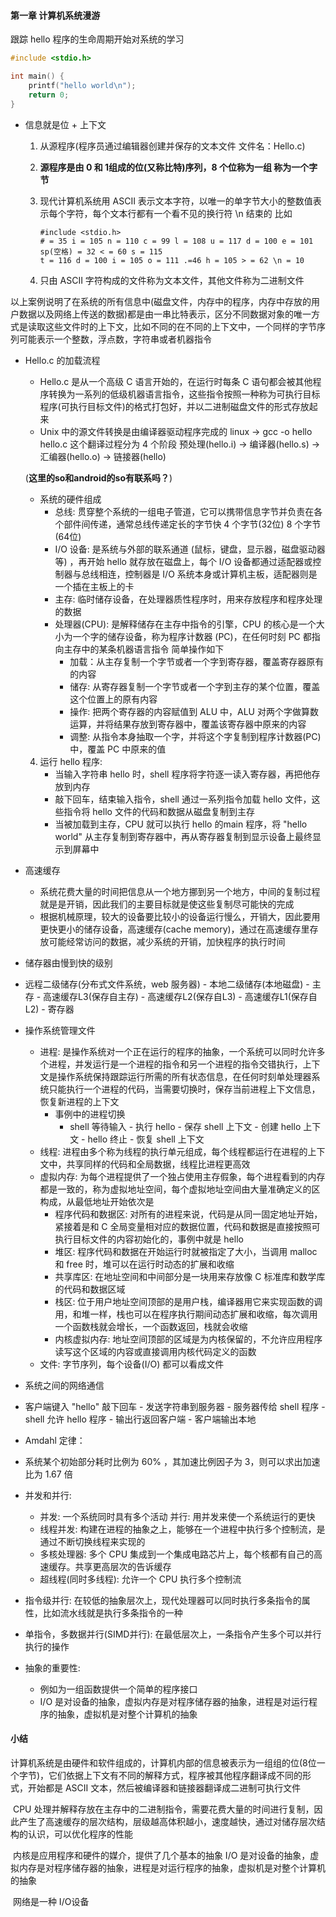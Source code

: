 #### 第一章 计算机系统漫游

跟踪 hello 程序的生命周期开始对系统的学习

```c
#include <stdio.h>

int main() {
    printf("hello world\n");
    return 0;
}
```

* 信息就是位 + 上下文

  1. 从源程序(程序员通过编辑器创建并保存的文本文件 文件名：Hello.c)

  2. **源程序是由 0 和 1组成的位(又称比特)序列，8 个位称为一组 称为一个字节**

  3. 现代计算机系统用 ASCII 表示文本字符，以唯一的单字节大小的整数值表示每个字符，每个文本行都有一个看不见的换行符 \n 结束的 比如

     ```
     #include <stdio.h>
     # = 35 i = 105 n = 110 c = 99 l = 108 u = 117 d = 100 e = 101 sp(空格) = 32 < = 60 s = 115 
     t = 116 d = 100 i = 105 o = 111 .=46 h = 105 > = 62 \n = 10
     ```

  4. 只由 ASCII 字符构成的文件称为文本文件，其他文件称为二进制文件

以上案例说明了在系统的所有信息中(磁盘文件，内存中的程序，内存中存放的用户数据以及网络上传送的数据)都是由一串比特表示，区分不同数据对象的唯一方式是读取这些文件时的上下文，比如不同的在不同的上下文中，一个同样的字节序列可能表示一个整数，浮点数，字符串或者机器指令

* Hello.c 的加载流程

  * Hello.c 是从一个高级 C 语言开始的，在运行时每条 C 语句都会被其他程序转换为一系列的低级机器语言指令，这些指令按照一种称为可执行目标程序(可执行目标文件)的格式打包好，并以二进制磁盘文件的形式存放起来
  * Unix 中的源文件转换是由编译器驱动程序完成的 linux -> gcc -o hello hello.c 这个翻译过程分为 4 个阶段 预处理(hello.i) -> 编译器(hello.s) -> 汇编器(hello.o) -> 链接器(hello)  

  (**这里的so和android的so有联系吗？**)

  * 系统的硬件组成 
    * 总线: 贯穿整个系统的一组电子管道，它可以携带信息字节并负责在各个部件间传递，通常总线传递定长的字节快 4 个字节(32位) 8 个字节 (64位)
    * I/O 设备: 是系统与外部的联系通道 (鼠标，键盘，显示器，磁盘驱动器等) ，再开始 hello 就存放在磁盘上，每个 I/O 设备都通过适配器或控制器与总线相连，控制器是 I/O 系统本身或计算机主板，适配器则是一个插在主板上的卡
    * 主存: 临时储存设备，在处理器质性程序时，用来存放程序和程序处理的数据
    * 处理器(CPU): 是解释储存在主存中指令的引擎，CPU 的核心是一个大小为一个字的储存设备，称为程序计数器 (PC)，在任何时刻 PC 都指向主存中的某条机器语言指令 简单操作如下
      * 加载：从主存复制一个字节或者一个字到寄存器，覆盖寄存器原有的内容
      * 储存:   从寄存器复制一个字节或者一个字到主存的某个位置，覆盖这个位置上的原有内容
      * 操作:   把两个寄存器的内容赋值到 ALU 中，ALU 对两个字做算数运算，并将结果存放到寄存器中，覆盖该寄存器中原来的内容
      * 调整:   从指令本身抽取一个字，并将这个字复制到程序计数器(PC) 中，覆盖 PC 中原来的值

  4. 运行 hello 程序: 
     * 当输入字符串 hello 时，shell 程序将字符逐一读入寄存器，再把他存放到内存
     * 敲下回车，结束输入指令，shell 通过一系列指令加载 hello 文件，这些指令将 hello 文件的代码和数据从磁盘复制到主存
     * 当被加载到主存，CPU 就可以执行 hello 的main 程序，将 "hello world" 从主存复制到寄存器中，再从寄存器复制到显示设备上最终显示到屏幕中

* 高速缓存
  * 系统花费大量的时间把信息从一个地方挪到另一个地方，中间的复制过程就是是开销，因此我们的主要目标就是使这些复制尽可能快的完成
  * 根据机械原理，较大的设备要比较小的设备运行慢么，开销大，因此要用更快更小的储存设备，高速缓存(cache memory)，通过在高速缓存里存放可能经常访问的数据，减少系统的开销，加快程序的执行时间

* 储存器由慢到快的级别
  
* 远程二级储存(分布式文件系统，web 服务器) - 本地二级储存(本地磁盘) - 主存 - 高速缓存L3(保存自主存) - 高速缓存L2(保存自L3) - 高速缓存L1(保存自L2) - 寄存器
  
* 操作系统管理文件
  * 进程: 是操作系统对一个正在运行的程序的抽象，一个系统可以同时允许多个进程，并发运行是一个进程的指令和另一个进程的指令交错执行，上下文是操作系统保持跟踪运行所需的所有状态信息，在任何时刻单处理器系统只能执行一个进程的代码，当需要切换时，保存当前进程上下文信息，恢复新进程的上下文
    * 事例中的进程切换
      * shell 等待输入 - 执行 hello - 保存 shell 上下文 - 创建 hello 上下文 - hello 终止 - 恢复 shell 上下文
  * 线程: 进程由多个称为线程的执行单元组成，每个线程都运行在进程的上下文中，共享同样的代码和全局数据，线程比进程更高效
  * 虚拟内存: 为每个进程提供了一个独占使用主存假象，每个进程看到的内存都是一致的，称为虚拟地址空间，每个虚拟地址空间由大量准确定义的区构成，从最低地址开始依次是
    * 程序代码和数据区: 对所有的进程来说，代码是从同一固定地址开始，紧接着是和 C 全局变量相对应的数据位置，代码和数据是直接按照可执行目标文件的内容初始化的，事例中就是 hello
    * 堆区: 程序代码和数据在开始运行时就被指定了大小，当调用 malloc 和 free 时，堆可以在运行时动态的扩展和收缩
    * 共享库区: 在地址空间和中间部分是一块用来存放像 C 标准库和数学库的代码和数据区域
    * 栈区:  位于用户地址空间顶部的是用户栈，编译器用它来实现函数的调用，和堆一样，栈也可以在程序执行期间动态扩展和收缩，每次调用一个函数栈就会增长，一个函数返回，栈就会收缩
    * 内核虚拟内存: 地址空间顶部的区域是为内核保留的，不允许应用程序读写这个区域的内容或直接调用内核代码定义的函数
  * 文件: 字节序列，每个设备(I/O) 都可以看成文件

* 系统之间的网络通信
  
* 客户端键入 "hello" 敲下回车 - 发送字符串到服务器 - 服务器传给 shell 程序 - shell 允许 hello 程序 - 输出行返回客户端 - 客户端输出本地
  
* Amdahl 定律：
  
* 系统某个初始部分耗时比例为 60% ，其加速比例因子为 3，则可以求出加速比为 1.67 倍
  
* 并发和并行:
  * 并发: 一个系统同时具有多个活动	并行: 用并发来使一个系统运行的更快
  * 线程并发: 构建在进程的抽象之上，能够在一个进程中执行多个控制流，是通过不断切换线程来实现的
  * 多核处理器: 多个 CPU 集成到一个集成电路芯片上，每个核都有自己的高速缓存。共享更高层次的告诉缓存
  * 超线程(同时多线程): 允许一个 CPU 执行多个控制流

* 指令级并行: 在较低的抽象层次上，现代处理器可以同时执行多条指令的属性，比如流水线就是执行多条指令的一种
* 单指令，多数据并行(SIMD并行): 在最低层次上，一条指令产生多个可以并行执行的操作
* 抽象的重要性:
  * 例如为一组函数提供一个简单的程序接口
  *  I/O 是对设备的抽象，虚拟内存是对程序储存器的抽象，进程是对运行程序的抽象，虚拟机是对整个计算机的抽象

#### 小结

​		计算机系统是由硬件和软件组成的，计算机内部的信息被表示为一组组的位(8位一个字节)，它们依据上下文有不同的解释方式，程序被其他程序翻译成不同的形式，开始都是 ASCII 文本，然后被编译器和链接器翻译成二进制可执行文件

​		CPU 处理并解释存放在主存中的二进制指令，需要花费大量的时间进行复制，因此产生了高速缓存的层次结构，层级越高体积越小，速度越快，通过对储存层次结构的认识，可以优化程序的性能

​		内核是应用程序和硬件的媒介，提供了几个基本的抽象 I/O 是对设备的抽象，虚拟内存是对程序储存器的抽象，进程是对运行程序的抽象，虚拟机是对整个计算机的抽象

​		网络是一种 I/O设备

